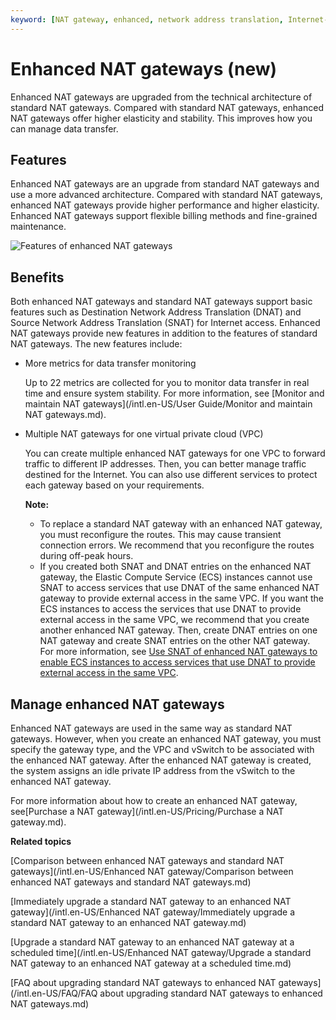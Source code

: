 ```yaml
---
keyword: [NAT gateway, enhanced, network address translation, Internet-facing services, Internet access]
---
```


# Enhanced NAT gateways \(new\)

Enhanced NAT gateways are upgraded from the technical architecture of standard NAT gateways. Compared with standard NAT gateways, enhanced NAT gateways offer higher elasticity and stability. This improves how you can manage data transfer.

## Features

Enhanced NAT gateways are an upgrade from standard NAT gateways and use a more advanced architecture. Compared with standard NAT gateways, enhanced NAT gateways provide higher performance and higher elasticity. Enhanced NAT gateways support flexible billing methods and fine-grained maintenance.

![Features of enhanced NAT gateways](https://static-aliyun-doc.oss-accelerate.aliyuncs.com/assets/img/en-US/0082659951/p147923.png)

## Benefits

Both enhanced NAT gateways and standard NAT gateways support basic features such as Destination Network Address Translation \(DNAT\) and Source Network Address Translation \(SNAT\) for Internet access. Enhanced NAT gateways provide new features in addition to the features of standard NAT gateways. The new features include:

-   More metrics for data transfer monitoring

    Up to 22 metrics are collected for you to monitor data transfer in real time and ensure system stability. For more information, see [Monitor and maintain NAT gateways](/intl.en-US/User Guide/Monitor and maintain NAT gateways.md).

-   Multiple NAT gateways for one virtual private cloud \(VPC\)

    You can create multiple enhanced NAT gateways for one VPC to forward traffic to different IP addresses. Then, you can better manage traffic destined for the Internet. You can also use different services to protect each gateway based on your requirements.

    **Note:**

    -   To replace a standard NAT gateway with an enhanced NAT gateway, you must reconfigure the routes. This may cause transient connection errors. We recommend that you reconfigure the routes during off-peak hours.
    -   If you created both SNAT and DNAT entries on the enhanced NAT gateway, the Elastic Compute Service \(ECS\) instances cannot use SNAT to access services that use DNAT of the same enhanced NAT gateway to provide external access in the same VPC. If you want the ECS instances to access the services that use DNAT to provide external access in the same VPC, we recommend that you create another enhanced NAT gateway. Then, create DNAT entries on one NAT gateway and create SNAT entries on the other NAT gateway. For more information, see [Use SNAT of enhanced NAT gateways to enable ECS instances to access services that use DNAT to provide external access in the same VPC]().

## Manage enhanced NAT gateways

Enhanced NAT gateways are used in the same way as standard NAT gateways. However, when you create an enhanced NAT gateway, you must specify the gateway type, and the VPC and vSwitch to be associated with the enhanced NAT gateway. After the enhanced NAT gateway is created, the system assigns an idle private IP address from the vSwitch to the enhanced NAT gateway.

For more information about how to create an enhanced NAT gateway, see[Purchase a NAT gateway](/intl.en-US/Pricing/Purchase a NAT gateway.md).

**Related topics**  


[Comparison between enhanced NAT gateways and standard NAT gateways](/intl.en-US/Enhanced NAT gateway/Comparison between enhanced NAT gateways and standard NAT gateways.md)

[Immediately upgrade a standard NAT gateway to an enhanced NAT gateway](/intl.en-US/Enhanced NAT gateway/Immediately upgrade a standard NAT gateway to an enhanced NAT gateway.md)

[Upgrade a standard NAT gateway to an enhanced NAT gateway at a scheduled time](/intl.en-US/Enhanced NAT gateway/Upgrade a standard NAT gateway to an enhanced NAT gateway at a scheduled time.md)

[FAQ about upgrading standard NAT gateways to enhanced NAT gateways](/intl.en-US/FAQ/FAQ about upgrading standard NAT gateways to enhanced NAT gateways.md)

